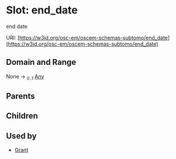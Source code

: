 
# Slot: end_date

end date

URI: [https://w3id.org/osc-em/oscem-schemas-subtomo/end_date](https://w3id.org/osc-em/oscem-schemas-subtomo/end_date)


## Domain and Range

None &#8594;  <sub>0..1</sub> [Any](Any.md)

## Parents


## Children


## Used by

 * [Grant](Grant.md)
